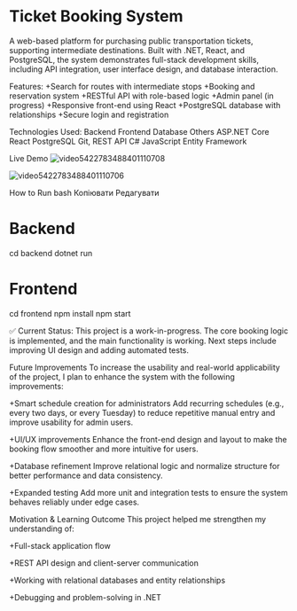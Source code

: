 # Ticket Booking System
A web-based platform for purchasing public transportation tickets, supporting intermediate destinations. Built with .NET, React, and PostgreSQL, the system demonstrates full-stack development skills, including API integration, user interface design, and database interaction.

Features:
+Search for routes with intermediate stops
+Booking and reservation system
+RESTful API with role-based logic
+Admin panel (in progress)
+Responsive front-end using React
+PostgreSQL database with relationships
+Secure login and registration

Technologies Used:
Backend	Frontend	Database	Others
ASP.NET Core	React	PostgreSQL	Git, REST API
C#	JavaScript		Entity Framework

Live Demo
![video5422783488401110708](https://github.com/user-attachments/assets/3bdfef61-f1d8-4954-bef4-1328224ce6ec)

![video5422783488401110706](https://github.com/user-attachments/assets/9bd428a6-9f91-492e-89ea-5245c118c2cf)

How to Run
bash
Копіювати
Редагувати
# Backend
cd backend
dotnet run

# Frontend
cd frontend
npm install
npm start

✅ Current Status:
This project is a work-in-progress. The core booking logic is implemented, and the main functionality is working. Next steps include improving UI design and adding automated tests.

Future Improvements
To increase the usability and real-world applicability of the project, I plan to enhance the system with the following improvements:

+Smart schedule creation for administrators
Add recurring schedules (e.g., every two days, or every Tuesday) to reduce repetitive manual entry and improve usability for admin users.

+UI/UX improvements
Enhance the front-end design and layout to make the booking flow smoother and more intuitive for users.

+Database refinement
Improve relational logic and normalize structure for better performance and data consistency.

+Expanded testing
Add more unit and integration tests to ensure the system behaves reliably under edge cases.

Motivation & Learning Outcome
This project helped me strengthen my understanding of:

+Full-stack application flow

+REST API design and client-server communication

+Working with relational databases and entity relationships

+Debugging and problem-solving in .NET

